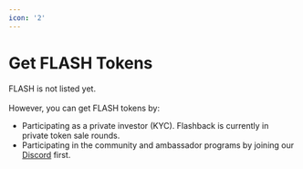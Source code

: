 ```yaml
---
icon: '2'
---
```


# Get FLASH Tokens

FLASH is not listed yet.\
\
However, you can get FLASH tokens by:

* Participating as a private investor (KYC). Flashback is currently in private token sale rounds.
* Participating in the community and ambassador programs by joining our [Discord](https://discord.gg/yy8kyM5qFB) first.
